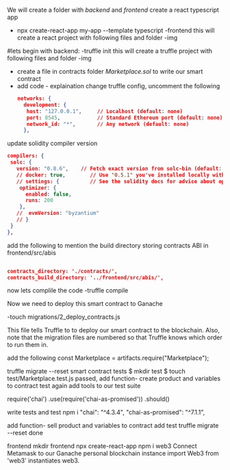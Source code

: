 We will create a folder with *backend* and *frontend*
create a react typescript app
- npx create-react-app my-app --template typescript -frontend
this will create a react project with following files and folder -img

#lets begin with backend:
-truffle init
this will create a truffle project with following files and folder -img
- create a file in contracts folder *Marketplace.sol* to write our smart contract
- add code - explaination
change truffle config, uncomment the following
  ```json
  networks: {
    development: {
     host: "127.0.0.1",     // Localhost (default: none)
     port: 8545,            // Standard Ethereum port (default: none)
     network_id: "*",       // Any network (default: none)
    },
  ```

 update solidity compiler version 
   ```json
  compilers: {
    solc: {
      version: "0.8.6",    // Fetch exact version from solc-bin (default: truffle's version)
      // docker: true,        // Use "0.5.1" you've installed locally with docker (default: false)
      // settings: {          // See the solidity docs for advice about optimization and evmVersion
       optimizer: {
         enabled: false,
         runs: 200
       },
      //  evmVersion: "byzantium"
      // }
    }
  }, 

  ```
 add the following to mention the build directory storing contracts ABI in frontend/src/abis
   ```json

  contracts_directory: './contracts/',
  contracts_build_directory: '../frontend/src/abis/',

  ```

now lets complile the code
-truffle compile

Now we need to deploy this smart contract to Ganache

-touch migrations/2_deploy_contracts.js

 This file tells Truffle to to deploy our smart contract to the blockchain. 
 Also, note that the migration files are numbered so that Truffle knows which order to run them in.

 add the following const Marketplace = artifacts.require("Marketplace");

<!-- module.exports = function(deployer) {
  deployer.deploy(Marketplace);
}; -->
 truffle migrate --reset
 smart contract tests 
 $ mkdir test
$ touch test/Marketplace.test.js
passed, 
add function- create product and variables to contract
test again
add tools to our test suite 

require('chai')
.use(require('chai-as-promised'))
.should()

write tests
and test
npm i     "chai": "^4.3.4",
    "chai-as-promised": "^7.1.1",

add function- sell product and variables to contract
add test
truffle migrate --reset
done

frontend
mkdir frontend
npx create-react-app
npm i web3
Connect Metamask to our Ganache personal blockchain instance
import Web3 from 'web3'
instantiates web3.
